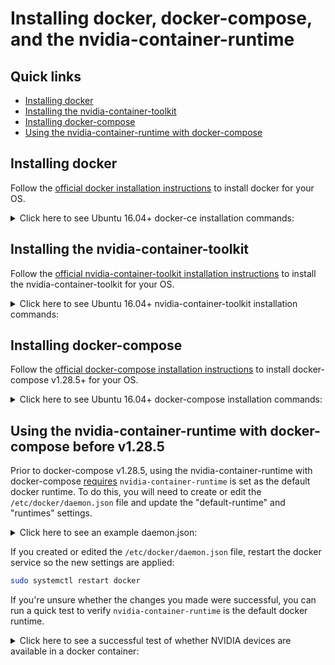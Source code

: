 # Installing docker, docker-compose, and the nvidia-container-runtime

## Quick links

* [Installing docker](#installing-docker)
* [Installing the nvidia-container-toolkit](#installing-the-nvidia-container-toolkit)
* [Installing docker-compose](#installing-docker-compose)
* [Using the nvidia-container-runtime with docker-compose](#using-the-nvidia-container-runtime-with-docker-compose)

## Installing docker

Follow the [official docker installation instructions](https://docs.docker.com/get-docker/) to install docker for your OS.
<details>
<summary>Click here to see Ubuntu 16.04+ docker-ce installation commands:</summary>
<pre>
# Install docker-ce in one command. Adds your current user to the docker user group.<br/>
release=$(lsb_release -cs) \
 && curl -fsSL https://download.docker.com/linux/ubuntu/gpg | sudo apt-key add - \
 && sudo add-apt-repository -y "deb [arch=amd64] https://download.docker.com/linux/ubuntu $release stable" \
 && sudo apt install -y docker-ce \
 && sudo usermod -aG docker $USER
</pre>
</details>

## Installing the nvidia-container-toolkit

Follow the [official nvidia-container-toolkit installation instructions](https://github.com/NVIDIA/nvidia-docker#quickstart) to install the nvidia-container-toolkit for your OS.
<details>
<summary>Click here to see Ubuntu 16.04+ nvidia-container-toolkit installation commands:</summary>
<pre>
# Add nvidia-container-toolkit apt package repositories
distribution=$(. /etc/os-release;echo $ID$VERSION_ID)
curl -s -L https://nvidia.github.io/nvidia-docker/gpgkey | sudo apt-key add -
curl -s -L https://nvidia.github.io/nvidia-docker/$distribution/nvidia-docker.list \
    | sudo tee /etc/apt/sources.list.d/nvidia-docker.list<br/>
# Install the nvidia-container-toolkit
sudo apt-get update && sudo apt-get install -y nvidia-container-toolkit<br/>
# Restart the docker service to make the nvidia-container-toolkit available
sudo systemctl restart docker
</pre>
</details>

## Installing docker-compose

Follow the [official docker-compose installation instructions](https://docs.docker.com/compose/install/) to install docker-compose v1.28.5+ for your OS.
<details>
<summary>Click here to see Ubuntu 16.04+ docker-compose installation commands:</summary>
<pre>
# Install docker-compose v1.28.5, or select any newer release in https://github.com/docker/compose/releases
DOCKER_COMPOSE_VERSION=1.28.5<br/>
sudo curl \
    -L https://github.com/docker/compose/releases/download/$DOCKER_COMPOSE_VERSION/docker-compose-`uname -s`-`uname -m` \
    -o /usr/local/bin/docker-compose && sudo chmod +x /usr/local/bin/docker-compose
</pre>
</details>

## Using the nvidia-container-runtime with docker-compose before v1.28.5

Prior to docker-compose v1.28.5, using the nvidia-container-runtime with docker-compose [requires](https://github.com/docker/compose/issues/6691) `nvidia-container-runtime` is set as the default docker runtime. To do this, you will need to create or edit the `/etc/docker/daemon.json` file and update the "default-runtime" and "runtimes" settings.
<details>
<summary>Click here to see an example daemon.json:</summary>
<pre>
{
    "default-runtime": "nvidia",
    "runtimes": {
        "nvidia": {
            "path": "nvidia-container-runtime",
            "runtimeArgs": []
        }
    }
}
</pre>
</details>

If you created or edited the `/etc/docker/daemon.json` file, restart the docker service so the new settings are applied:

```bash
sudo systemctl restart docker
```

If you're unsure whether the changes you made were successful, you can run a quick test to verify `nvidia-container-runtime` is the default docker runtime.
<details>
<summary>Click here to see a successful test of whether NVIDIA devices are available in a docker container:</summary>
<pre>
docker run --rm -it nvidia/cuda nvidia-smi<br/>
> Fri Jul 31 20:39:59 2020
> +-----------------------------------------------------------------------------+
> | NVIDIA-SMI 450.51.06    Driver Version: 450.51.06    CUDA Version: 11.0     |
> |-------------------------------+----------------------+----------------------+
> | GPU  Name        Persistence-M| Bus-Id        Disp.A | Volatile Uncorr. ECC |
> | Fan  Temp  Perf  Pwr:Usage/Cap|         Memory-Usage | GPU-Util  Compute M. |
> |                               |                      |               MIG M. |
> |===============================+======================+======================|
> |   0  Quadro RTX 8000     On   | 00000000:15:00.0  On |                  Off |
> | 33%   46C    P8    35W / 260W |   1453MiB / 48584MiB |      1%      Default |
> |                               |                      |                  N/A |
> +-------------------------------+----------------------+----------------------+
> |   1  Quadro RTX 8000     On   | 00000000:99:00.0 Off |                  Off |
> | 33%   34C    P8    14W / 260W |      6MiB / 48601MiB |      0%      Default |
> |                               |                      |                  N/A |
> +-------------------------------+----------------------+----------------------+
>
> +-----------------------------------------------------------------------------+
> | Processes:                                                                  |
> |  GPU   GI   CI        PID   Type   Process name                  GPU Memory |
> |        ID   ID                                                   Usage      |
> |=============================================================================|
> +-----------------------------------------------------------------------------+
</pre>
</details>
